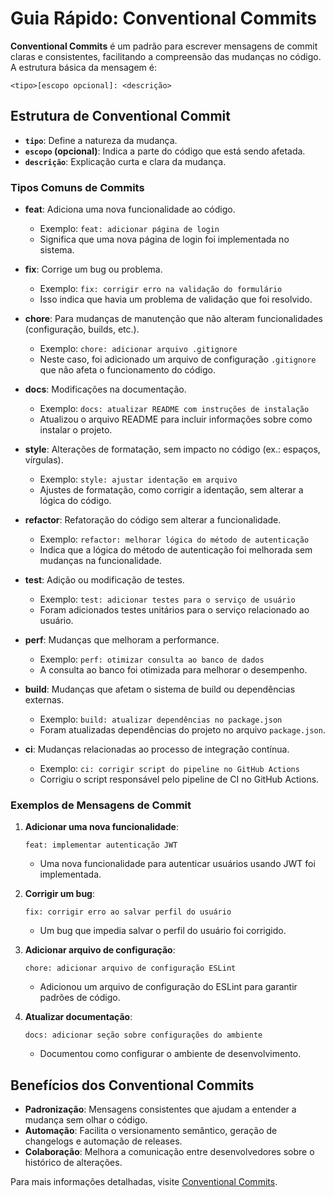 # Guia Rápido: Conventional Commits

**Conventional Commits** é um padrão para escrever mensagens de commit claras e consistentes, facilitando a compreensão das mudanças no código. A estrutura básica da mensagem é:

```
<tipo>[escopo opcional]: <descrição>
```

## Estrutura de Conventional Commit

- **`tipo`**: Define a natureza da mudança.
- **`escopo` (opcional)**: Indica a parte do código que está sendo afetada.
- **`descrição`**: Explicação curta e clara da mudança.

### Tipos Comuns de Commits

- **feat**: Adiciona uma nova funcionalidade ao código.
  - Exemplo: `feat: adicionar página de login`
  - Significa que uma nova página de login foi implementada no sistema.

- **fix**: Corrige um bug ou problema.
  - Exemplo: `fix: corrigir erro na validação do formulário`
  - Isso indica que havia um problema de validação que foi resolvido.

- **chore**: Para mudanças de manutenção que não alteram funcionalidades (configuração, builds, etc.).
  - Exemplo: `chore: adicionar arquivo .gitignore`
  - Neste caso, foi adicionado um arquivo de configuração `.gitignore` que não afeta o funcionamento do código.

- **docs**: Modificações na documentação.
  - Exemplo: `docs: atualizar README com instruções de instalação`
  - Atualizou o arquivo README para incluir informações sobre como instalar o projeto.

- **style**: Alterações de formatação, sem impacto no código (ex.: espaços, vírgulas).
  - Exemplo: `style: ajustar identação em arquivo`
  - Ajustes de formatação, como corrigir a identação, sem alterar a lógica do código.

- **refactor**: Refatoração do código sem alterar a funcionalidade.
  - Exemplo: `refactor: melhorar lógica do método de autenticação`
  - Indica que a lógica do método de autenticação foi melhorada sem mudanças na funcionalidade.

- **test**: Adição ou modificação de testes.
  - Exemplo: `test: adicionar testes para o serviço de usuário`
  - Foram adicionados testes unitários para o serviço relacionado ao usuário.

- **perf**: Mudanças que melhoram a performance.
  - Exemplo: `perf: otimizar consulta ao banco de dados`
  - A consulta ao banco foi otimizada para melhorar o desempenho.

- **build**: Mudanças que afetam o sistema de build ou dependências externas.
  - Exemplo: `build: atualizar dependências no package.json`
  - Foram atualizadas dependências do projeto no arquivo `package.json`.

- **ci**: Mudanças relacionadas ao processo de integração contínua.
  - Exemplo: `ci: corrigir script do pipeline no GitHub Actions`
  - Corrigiu o script responsável pelo pipeline de CI no GitHub Actions.

### Exemplos de Mensagens de Commit

1. **Adicionar uma nova funcionalidade**:

   ```
   feat: implementar autenticação JWT
   ```

   - Uma nova funcionalidade para autenticar usuários usando JWT foi implementada.

2. **Corrigir um bug**:

   ```
   fix: corrigir erro ao salvar perfil do usuário
   ```

   - Um bug que impedia salvar o perfil do usuário foi corrigido.

3. **Adicionar arquivo de configuração**:

   ```
   chore: adicionar arquivo de configuração ESLint
   ```

   - Adicionou um arquivo de configuração do ESLint para garantir padrões de código.

4. **Atualizar documentação**:

   ```
   docs: adicionar seção sobre configurações do ambiente
   ```

   - Documentou como configurar o ambiente de desenvolvimento.

## Benefícios dos Conventional Commits

- **Padronização**: Mensagens consistentes que ajudam a entender a mudança sem olhar o código.
- **Automação**: Facilita o versionamento semântico, geração de changelogs e automação de releases.
- **Colaboração**: Melhora a comunicação entre desenvolvedores sobre o histórico de alterações.

Para mais informações detalhadas, visite [Conventional Commits](https://www.conventionalcommits.org/).
